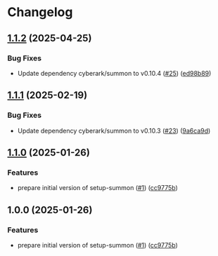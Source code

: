 # Changelog

## [1.1.2](https://github.com/mauhlik/setup-summon/compare/v1.1.1...v1.1.2) (2025-04-25)


### Bug Fixes

* Update dependency cyberark/summon to v0.10.4 ([#25](https://github.com/mauhlik/setup-summon/issues/25)) ([ed98b89](https://github.com/mauhlik/setup-summon/commit/ed98b891916e3371bdd1baab1d3a73e3d1511a41))

## [1.1.1](https://github.com/mauhlik/setup-summon/compare/v1.1.0...v1.1.1) (2025-02-19)


### Bug Fixes

* Update dependency cyberark/summon to v0.10.3 ([#23](https://github.com/mauhlik/setup-summon/issues/23)) ([9a6ca9d](https://github.com/mauhlik/setup-summon/commit/9a6ca9da9ba100c118fea893df755cfc55aceaeb))

## [1.1.0](https://github.com/MaUhlik-cen56998/setup-summon/compare/v1.0.0...v1.1.0) (2025-01-26)


### Features

* prepare initial version of setup-summon ([#1](https://github.com/MaUhlik-cen56998/setup-summon/issues/1)) ([cc9775b](https://github.com/MaUhlik-cen56998/setup-summon/commit/cc9775b79b423ccf9a04e112ef833d62f4e14f85))

## 1.0.0 (2025-01-26)


### Features

* prepare initial version of setup-summon ([#1](https://github.com/MaUhlik-cen56998/setup-summon/issues/1)) ([cc9775b](https://github.com/MaUhlik-cen56998/setup-summon/commit/cc9775b79b423ccf9a04e112ef833d62f4e14f85))
